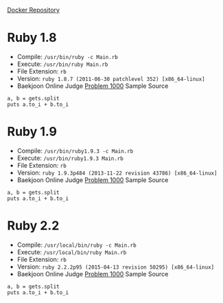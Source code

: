 [Docker Repository](https://registry.hub.docker.com/u/baekjoon/onlinejudge-ruby)

# Ruby 1.8 

* Compile: `/usr/bin/ruby -c Main.rb`
* Execute: `/usr/bin/ruby Main.rb`
* File Extension: `rb`
* Version: `ruby 1.8.7 (2011-06-30 patchlevel 352) [x86_64-linux]`
* Baekjoon Online Judge [Problem 1000](https://www.acmicpc.net/problem/1000) Sample Source
````
a, b = gets.split
puts a.to_i + b.to_i
````


# Ruby 1.9 

* Compile: `/usr/bin/ruby1.9.3 -c Main.rb`
* Execute: `/usr/bin/ruby1.9.3 Main.rb`
* File Extension: `rb`
* Version: `ruby 1.9.3p484 (2013-11-22 revision 43786) [x86_64-linux]`
* Baekjoon Online Judge [Problem 1000](https://www.acmicpc.net/problem/1000) Sample Source
````
a, b = gets.split
puts a.to_i + b.to_i
````


# Ruby 2.2 

* Compile: `/usr/local/bin/ruby -c Main.rb`
* Execute: `/usr/local/bin/ruby Main.rb`
* File Extension: `rb`
* Version: `ruby 2.2.2p95 (2015-04-13 revision 50295) [x86_64-linux]`
* Baekjoon Online Judge [Problem 1000](https://www.acmicpc.net/problem/1000) Sample Source
````
a, b = gets.split
puts a.to_i + b.to_i
````


